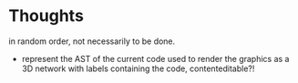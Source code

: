 # Thoughts

in random order, not necessarily to be done.

- represent the AST of the current code used to render the graphics as a 3D network with labels containing the code, contenteditable?!
